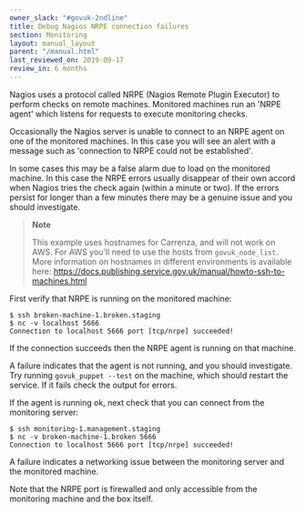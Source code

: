 ```yaml
---
owner_slack: "#govuk-2ndline"
title: Debug Nagios NRPE connection failures
section: Monitoring
layout: manual_layout
parent: "/manual.html"
last_reviewed_on: 2019-09-17
review_in: 6 months
---
```


Nagios uses a protocol called NRPE (Nagios Remote Plugin Executor) to perform
checks on remote machines. Monitored machines run an 'NRPE agent' which
listens for requests to execute monitoring checks.

Occasionally the Nagios server is unable to connect to an NRPE agent on one of
the monitored machines. In this case you will see an alert with a message such
as 'connection to NRPE could not be established'.

In some cases this may be a false alarm due to load on the monitored machine.
In this case the NRPE errors usually disappear of their own accord when Nagios
tries the check again (within a minute or two). If the errors persist for
longer than a few minutes there may be a genuine issue and you should
investigate.

> **Note**
>
> This example uses hostnames for Carrenza, and will not work on AWS.
> For AWS you'll need to use the hosts from `govuk_node_list`.
> More information on hostnames in different environments is available here:
> <https://docs.publishing.service.gov.uk/manual/howto-ssh-to-machines.html>

First verify that NRPE is running on the monitored machine:

```
$ ssh broken-machine-1.broken.staging
$ nc -v localhost 5666
Connection to localhost 5666 port [tcp/nrpe] succeeded!
```

If the connection succeeds then the NRPE agent is running on that machine.

A failure indicates that the agent is not running, and you should
investigate. Try running `govuk_puppet --test` on the machine, which should
restart the service. If it fails check the output for errors.

If the agent is running ok, next check that you can connect from the
monitoring server:

```
$ ssh monitoring-1.management.staging
$ nc -v broken-machine-1.broken 5666
Connection to localhost 5666 port [tcp/nrpe] succeeded!
```

A failure indicates a networking issue between the monitoring server and the
monitored machine.

Note that the NRPE port is firewalled and only accessible from the
monitoring machine and the box itself.
